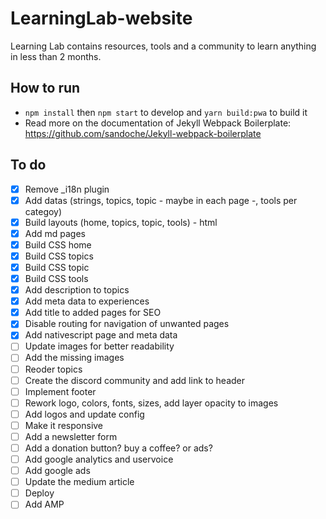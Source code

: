 # LearningLab-website
Learning Lab contains resources, tools and a community to learn anything in less than 2 months.

## How to run
* `npm install` then `npm start` to develop and `yarn build:pwa` to build it 
* Read more on the documentation of Jekyll Webpack Boilerplate: https://github.com/sandoche/Jekyll-webpack-boilerplate

## To do
- [x] Remove _i18n plugin
- [x] Add datas (strings, topics, topic - maybe in each page -, tools per categoy)
- [x] Build layouts (home, topics, topic, tools) - html
- [x] Add md pages
- [x] Build CSS home
- [x] Build CSS topics
- [x] Build CSS topic
- [x] Build CSS tools
- [x] Add description to topics
- [x] Add meta data to experiences
- [x] Add title to added pages for SEO
- [x] Disable routing for navigation of unwanted pages
- [x] Add nativescript page and meta data
- [ ] Update images for better readability
- [ ] Add the missing images
- [ ] Reoder topics
- [ ] Create the discord community and add link to header
- [ ] Implement footer
- [ ] Rework logo, colors, fonts, sizes, add layer opacity to images
- [ ] Add logos and update config
- [ ] Make it responsive
- [ ] Add a newsletter form
- [ ] Add a donation button? buy a coffee? or ads?
- [ ] Add google analytics and uservoice
- [ ] Add google ads
- [ ] Update the medium article
- [ ] Deploy
- [ ] Add AMP